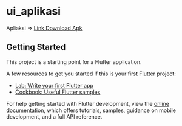 # ui_aplikasi

Apliaksi => [Link Download Apk](https://drive.google.com/file/d/1kFQVgUFsBbCxhkhrnDN_3YJK9i1uoJwe/view?usp=sharing)

## Getting Started

This project is a starting point for a Flutter application.

A few resources to get you started if this is your first Flutter project:

- [Lab: Write your first Flutter app](https://docs.flutter.dev/get-started/codelab)
- [Cookbook: Useful Flutter samples](https://docs.flutter.dev/cookbook)

For help getting started with Flutter development, view the
[online documentation](https://docs.flutter.dev/), which offers tutorials,
samples, guidance on mobile development, and a full API reference.
